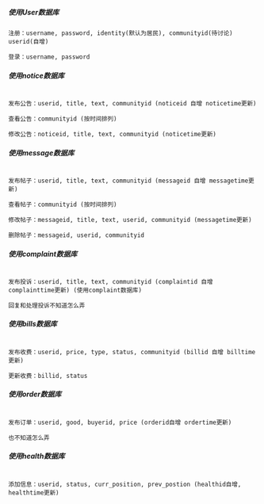 ##### 使用User数据库
```
注册：username, password, identity(默认为居民), communityid(待讨论) userid(自增)

登录：username, password
```



##### 使用notice数据库
```

发布公告：userid, title, text, communityid (noticeid 自增 noticetime更新) 

查看公告：communityid (按时间排列)

修改公告：noticeid, title, text, communityid (noticetime更新)
```



##### 使用message数据库
```

发布帖子：userid, title, text, communityid (messageid 自增 messagetime更新) 

查看帖子：communityid (按时间排列)

修改帖子：messageid, title, text, userid, communityid (messagetime更新)

删除帖子：messageid, userid, communityid
```


##### 使用complaint数据库
```

发布投诉：userid, title, text, communityid (complaintid 自增 complainttime更新) (使用complaint数据库)

回复和处理投诉不知道怎么弄
```


##### 使用bills数据库
```

发布收费：userid, price, type, status, communityid (billid 自增 billtime更新)

更新收费：billid, status
```


##### 使用order数据库
```

发布订单：userid, good, buyerid, price (orderid自增 ordertime更新)

也不知道怎么弄
```



##### 使用health数据库
```

添加信息：userid, status, curr_position, prev_postion (healthid自增, healthtime更新)
```
